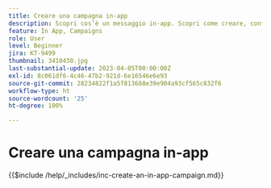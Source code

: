 ```yaml
---
title: Creare una campagna in-app
description: Scopri cos’è un messaggio in-app. Scopri come creare, configurare e pubblicare i messaggi in-app nelle campagne.
feature: In App, Campaigns
role: User
level: Beginner
jira: KT-9499
thumbnail: 3410430.jpg
last-substantial-update: 2023-04-05T00:00:00Z
exl-id: 8c061df6-4c46-47b2-921d-6e16546e6e93
source-git-commit: 28234822f1a5f813688e39e904a93cf565c832f6
workflow-type: ht
source-wordcount: '25'
ht-degree: 100%

---
```


# Creare una campagna in-app

{{$include /help/_includes/inc-create-an-in-app-campaign.md}}
